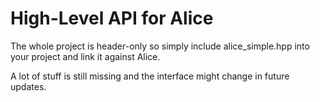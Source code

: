 High-Level API for Alice
========================

The whole project is header-only so simply include alice_simple.hpp
into your project and link it against Alice.

A lot of stuff is still missing and the interface might change in future updates.
